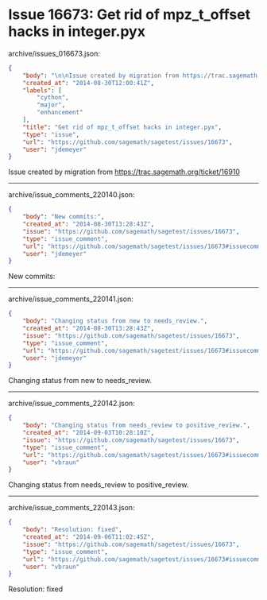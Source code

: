# Issue 16673: Get rid of mpz_t_offset hacks in integer.pyx

archive/issues_016673.json:
```json
{
    "body": "\n\nIssue created by migration from https://trac.sagemath.org/ticket/16910\n\n",
    "created_at": "2014-08-30T12:00:41Z",
    "labels": [
        "cython",
        "major",
        "enhancement"
    ],
    "title": "Get rid of mpz_t_offset hacks in integer.pyx",
    "type": "issue",
    "url": "https://github.com/sagemath/sagetest/issues/16673",
    "user": "jdemeyer"
}
```


Issue created by migration from https://trac.sagemath.org/ticket/16910





---

archive/issue_comments_220140.json:
```json
{
    "body": "New commits:",
    "created_at": "2014-08-30T13:28:43Z",
    "issue": "https://github.com/sagemath/sagetest/issues/16673",
    "type": "issue_comment",
    "url": "https://github.com/sagemath/sagetest/issues/16673#issuecomment-220140",
    "user": "jdemeyer"
}
```

New commits:



---

archive/issue_comments_220141.json:
```json
{
    "body": "Changing status from new to needs_review.",
    "created_at": "2014-08-30T13:28:43Z",
    "issue": "https://github.com/sagemath/sagetest/issues/16673",
    "type": "issue_comment",
    "url": "https://github.com/sagemath/sagetest/issues/16673#issuecomment-220141",
    "user": "jdemeyer"
}
```

Changing status from new to needs_review.



---

archive/issue_comments_220142.json:
```json
{
    "body": "Changing status from needs_review to positive_review.",
    "created_at": "2014-09-03T10:28:10Z",
    "issue": "https://github.com/sagemath/sagetest/issues/16673",
    "type": "issue_comment",
    "url": "https://github.com/sagemath/sagetest/issues/16673#issuecomment-220142",
    "user": "vbraun"
}
```

Changing status from needs_review to positive_review.



---

archive/issue_comments_220143.json:
```json
{
    "body": "Resolution: fixed",
    "created_at": "2014-09-06T11:02:45Z",
    "issue": "https://github.com/sagemath/sagetest/issues/16673",
    "type": "issue_comment",
    "url": "https://github.com/sagemath/sagetest/issues/16673#issuecomment-220143",
    "user": "vbraun"
}
```

Resolution: fixed
